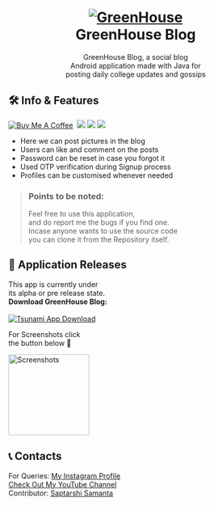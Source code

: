 <h1 align="center">
  <br>
  <a href="https://github.com/utsanjan/GreenHouse">
  <img src="https://1.bp.blogspot.com/-t3WFjSryxUc/YD8_JGwEfcI/AAAAAAAAbZc/T9ueL13SzGYar40mb-aie3lJ74Vjn0NYACLcBGAsYHQ/s200/__launcher_icon.png"
  alt="GreenHouse">
  </a><br>
  GreenHouse Blog
  <br>
</h1>


<p align="center">GreenHouse Blog, a social blog<br>
  Android application made with Java for<br>
  posting daily college updates and gossips</p>
 
## 🛠 Info & Features
[![Buy Me A Coffee](https://img.shields.io/open-vsx/stars/redhat/java?color=D8B024&label=buy%20me%20a%20coffee&style=plastic)](https://www.buymeacoffee.com/utsanjan)‎ ‎
[![](https://img.shields.io/github/languages/count/utsanjan/GreenHouse?style=plastic)](https://github.com/utsanjan/GreenHouse/search?l=shell)‎ ‎
[![](https://img.shields.io/github/license/utsanjan/GreenHouse?logoColor=red&style=plastic)](https://github.com/utsanjan/GreenHouse/blob/main/LICENSE)‎ ‎
[![](https://img.shields.io/github/languages/top/utsanjan/GreenHouse?color=light%20green&style=plastic)](https://github.com/utsanjan/GreenHouse)‎ ‎ <br>
* Here we can post pictures in the blog<br>
* Users can like and comment on the posts<br>
* Password can be reset in case you forgot it<br>
* Used OTP verification during Signup process<br>
* Profiles can be customised whenever needed<br>

> ### Points to be noted:
> Feel free to use this application,
> <br>and do report me the bugs if you find one.
> <br>Incase anyone wants to use the source code
> <br>you can clone it from the Repository itself.

## 📲 Application Releases

This app is currently under<br>
its alpha or pre release state.<br>
**Download GreenHouse Blog:**<br><br>
<a href="https://github.com/utsanjan/GreenHouse/releases">
<img src="https://lh3.googleusercontent.com/-IJZuEYk4FQg/YJRSfaSP90I/AAAAAAAAgtg/ykZyNxtzjVkqDpKAbgeeCBTHs2i7IJSxgCLcBGAsYHQ/s16000/Webp.net-resizeimage%2B%25284%2529.png"
alt="Tsunami App Download"></a><br>


For Screenshots click
<br>the button below 🔻

<a href="https://www.facebook.com/photo?fbid=1198653947178402&set=pcb.1198654260511704"><img alt="Screenshots" title="Screenshots" src="https://blogger.googleusercontent.com/img/a/AVvXsEiqMedxbLXjqTLIvwF6y9LSJUvUKg2RalbgEcaULEcn7GAZRxBOE6br1OFFC2eLtMP6NmeNJ-gy9Jr7MjdQkj03WHM06o2c7JSTmyHE8ke_4XzQKMTVn27199pfRvqSzLGX_8JYPAQ7PCGt5zNYZ8BFytD66k8wjVWVl7ZFLqUGrVzAdNW27SgSNVjB=s16000" width="160"/></a>

## 📞 Contacts

For Queries: [My Instagram Profile](https://www.instagram.com/utsanjan/)  
[Check Out My YouTube Channel](https://www.youtube.com/DopeSatan) <br> 
Contributor: [Saptarshi Samanta](https://github.com/Saptarshisamata)
